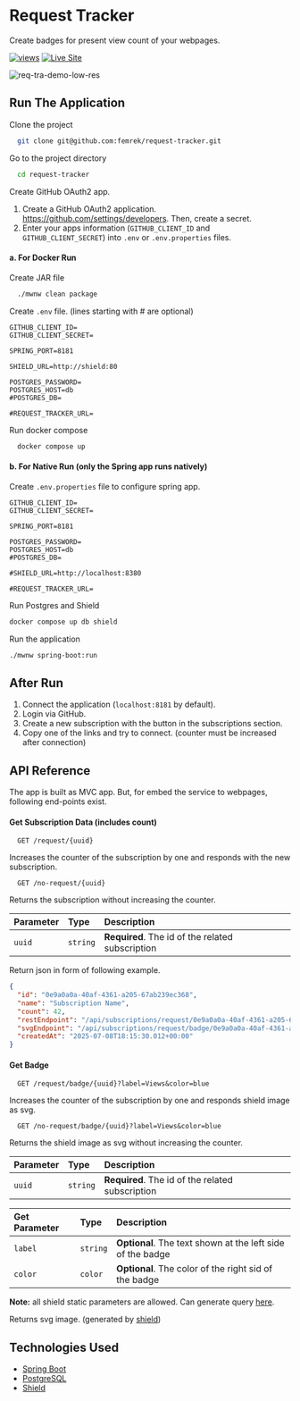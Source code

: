 # Request Tracker

Create badges for present view count of your webpages.

[![views](https://request-tracker.femrek.me/api/subscriptions/request/badge/36aadabd-2fab-49fc-bc63-59a4ff5ec354?label=View%20Count)](https://github.com/femrek/request-tracker)
[![Live Site](https://img.shields.io/badge/dynamic/json?url=https%3A%2F%2Frequest-tracker.femrek.me%2Factuator%2Fhealth&query=%24.status&label=Live%20Site&color=DarkGreen)](https://request-tracker.femrek.me/)

![req-tra-demo-low-res](https://github.com/user-attachments/assets/22f71ba5-ccdc-4486-9da7-3f50c72f1813)

## Run The Application

Clone the project

```bash
  git clone git@github.com:femrek/request-tracker.git
```

Go to the project directory

```bash
  cd request-tracker
```

Create GitHub OAuth2 app.

1. Create a GitHub OAuth2 application. https://github.com/settings/developers. Then, create a secret.
2. Enter your apps information (`GITHUB_CLIENT_ID` and `GITHUB_CLIENT_SECRET`) into `.env` or `.env.properties` files.

#### a. For Docker Run

Create JAR file

```bash
  ./mwnw clean package
```

Create `.env` file. (lines starting with # are optional)

```env
GITHUB_CLIENT_ID=
GITHUB_CLIENT_SECRET=

SPRING_PORT=8181

SHIELD_URL=http://shield:80

POSTGRES_PASSWORD=
POSTGRES_HOST=db
#POSTGRES_DB=

#REQUEST_TRACKER_URL=
```

Run docker compose

```bash
  docker compose up
```

#### b. For Native Run (only the Spring app runs natively)

Create `.env.properties` file to configure spring app.

```env
GITHUB_CLIENT_ID=
GITHUB_CLIENT_SECRET=

SPRING_PORT=8181

POSTGRES_PASSWORD=
POSTGRES_HOST=db
#POSTGRES_DB=

#SHIELD_URL=http://localhost:8380

#REQUEST_TRACKER_URL=
```

Run Postgres and Shield

```bash
docker compose up db shield
```

Run the application

```bash
./mwnw spring-boot:run
```

## After Run

1. Connect the application (`localhost:8181` by default).
2. Login via GitHub.
3. Create a new subscription with the button in the subscriptions section.
4. Copy one of the links and try to connect. (counter must be increased after connection)

## API Reference

The app is built as MVC app. But, for embed the service to webpages, following end-points exist.

#### Get Subscription Data (includes count)

```http
  GET /request/{uuid}
```

Increases the counter of the subscription by one and responds with the new subscription.

```http
  GET /no-request/{uuid}
```

Returns the subscription without increasing the counter.

| Parameter | Type     | Description                                      |
|:----------|:---------|:-------------------------------------------------|
| `uuid`    | `string` | **Required**. The id of the related subscription |

Return json in form of following example.

```json
{
  "id": "0e9a0a0a-40af-4361-a205-67ab239ec368",
  "name": "Subscription Name",
  "count": 42,
  "restEndpoint": "/api/subscriptions/request/0e9a0a0a-40af-4361-a205-67ab239ec368",
  "svgEndpoint": "/api/subscriptions/request/badge/0e9a0a0a-40af-4361-a205-67ab239ec368",
  "createdAt": "2025-07-08T18:15:30.012+00:00"
}
```

#### Get Badge

```http
  GET /request/badge/{uuid}?label=Views&color=blue
```

Increases the counter of the subscription by one and responds shield image as svg.

```http
  GET /no-request/badge/{uuid}?label=Views&color=blue
```

Returns the shield image as svg without increasing the counter.

| Parameter | Type     | Description                                      |
|:----------|:---------|:-------------------------------------------------|
| `uuid`    | `string` | **Required**. The id of the related subscription |

| Get Parameter | Type     | Description                                                |
|:--------------|:---------|:-----------------------------------------------------------|
| `label`       | `string` | **Optional**. The text shown at the left side of the badge |
| `color`       | `color`  | **Optional**. The color of the right sid of the badge      |

**Note:** all shield static parameters are allowed. Can generate query [here](https://shields.io/badges/static-badge).

Returns svg image. (generated by [shield](https://github.com/badges/shields))

## Technologies Used

- [Spring Boot](https://spring.io/projects/spring-boot)
- [PostgreSQL](https://www.postgresql.org/)
- [Shield](https://github.com/badges/shields)
